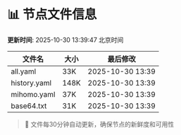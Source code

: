 # 📊 节点文件信息

**更新时间**: 2025-10-30 13:39:47 北京时间

| 文件名 | 大小 | 最后修改 |
|--------|------|----------|
| all.yaml | 33K | 2025-10-30 13:39 |
| history.yaml | 148K | 2025-10-30 13:39 |
| mihomo.yaml | 37K | 2025-10-30 13:39 |
| base64.txt | 31K | 2025-10-30 13:39 |

> 🔄 文件每30分钟自动更新，确保节点的新鲜度和可用性
